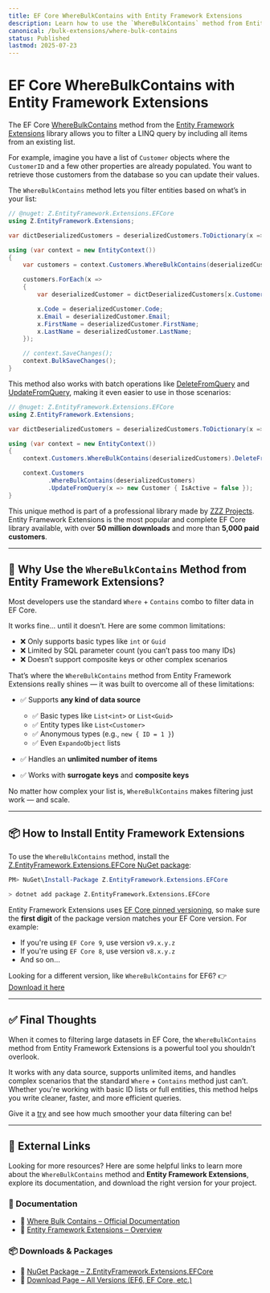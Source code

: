 ```yaml
---
title: EF Core WhereBulkContains with Entity Framework Extensions  
description: Learn how to use the `WhereBulkContains` method from Entity Framework Extensions to retrieve entities from your database that match a list of IDs, GUIDs, or even full entities.  
canonical: /bulk-extensions/where-bulk-contains  
status: Published  
lastmod: 2025-07-23
---
```


# EF Core WhereBulkContains with Entity Framework Extensions

The EF Core [WhereBulkContains](https://entityframework-extensions.net/where-bulk-contains) method from the [Entity Framework Extensions](https://entityframework-extensions.net) library allows you to filter a LINQ query by including all items from an existing list.

For example, imagine you have a list of `Customer` objects where the `CustomerID` and a few other properties are already populated. You want to retrieve those customers from the database so you can update their values.

The `WhereBulkContains` method lets you filter entities based on what’s in your list:

```csharp
// @nuget: Z.EntityFramework.Extensions.EFCore
using Z.EntityFramework.Extensions;

var dictDeserializedCustomers = deserializedCustomers.ToDictionary(x => x.CustomerID);

using (var context = new EntityContext())
{
    var customers = context.Customers.WhereBulkContains(deserializedCustomers).ToList();

    customers.ForEach(x =>
    {
        var deserializedCustomer = dictDeserializedCustomers[x.CustomerID];

        x.Code = deserializedCustomer.Code;
        x.Email = deserializedCustomer.Email;
        x.FirstName = deserializedCustomer.FirstName;
        x.LastName = deserializedCustomer.LastName;
    });

    // context.SaveChanges();
    context.BulkSaveChanges();
}
```

This method also works with batch operations like [DeleteFromQuery](https://entityframework-extensions.net/delete-from-query) and [UpdateFromQuery](https://entityframework-extensions.net/update-from-query), making it even easier to use in those scenarios:

```csharp
// @nuget: Z.EntityFramework.Extensions.EFCore
using Z.EntityFramework.Extensions;

var dictDeserializedCustomers = deserializedCustomers.ToDictionary(x => x.CustomerID);

using (var context = new EntityContext())
{
    context.Customers.WhereBulkContains(deserializedCustomers).DeleteFromQuery();

    context.Customers
           .WhereBulkContains(deserializedCustomers)
           .UpdateFromQuery(x => new Customer { IsActive = false });
}
```

This unique method is part of a professional library made by [ZZZ Projects](https://zzzprojects.com/). Entity Framework Extensions is the most popular and complete EF Core library available, with over **50 million downloads** and more than **5,000 paid customers**.

---

## 🚀 Why Use the `WhereBulkContains` Method from Entity Framework Extensions?

Most developers use the standard `Where` + `Contains` combo to filter data in EF Core.

It works fine… until it doesn’t. Here are some common limitations:

* ❌ Only supports basic types like `int` or `Guid`
* ❌ Limited by SQL parameter count (you can’t pass too many IDs)
* ❌ Doesn’t support composite keys or other complex scenarios

That’s where the `WhereBulkContains` method from Entity Framework Extensions really shines — it was built to overcome all of these limitations:

* ✅ Supports **any kind of data source**

  * ✅ Basic types like `List<int>` or `List<Guid>`
  * ✅ Entity types like `List<Customer>`
  * ✅ Anonymous types (e.g., `new { ID = 1 }`)
  * ✅ Even `ExpandoObject` lists
* ✅ Handles an **unlimited number of items**
* ✅ Works with **surrogate keys** and **composite keys**

No matter how complex your list is, `WhereBulkContains` makes filtering just work — and scale.

---

## 📦 How to Install Entity Framework Extensions

To use the `WhereBulkContains` method, install the [Z.EntityFramework.Extensions.EFCore NuGet package](https://www.nuget.org/packages/Z.EntityFramework.Extensions.EFCore/):

```powershell
PM> NuGet\Install-Package Z.EntityFramework.Extensions.EFCore
```

```bash
> dotnet add package Z.EntityFramework.Extensions.EFCore
```

Entity Framework Extensions uses [EF Core pinned versioning](https://entityframework-extensions.net/efcore-pinned-versioning), so make sure the **first digit** of the package version matches your EF Core version. For example:

* If you're using `EF Core 9`, use version `v9.x.y.z`
* If you're using `EF Core 8`, use version `v8.x.y.z`
* And so on...

Looking for a different version, like `WhereBulkContains` for EF6?
👉 [Download it here](https://entityframework-extensions.net/download)

---

## ✅ Final Thoughts

When it comes to filtering large datasets in EF Core, the `WhereBulkContains` method from Entity Framework Extensions is a powerful tool you shouldn’t overlook.

It works with any data source, supports unlimited items, and handles complex scenarios that the standard `Where` + `Contains` method just can’t. Whether you're working with basic ID lists or full entities, this method helps you write cleaner, faster, and more efficient queries.

Give it a [try](https://entityframework-extensions.net/where-bulk-contains) and see how much smoother your data filtering can be!

---

## 🔗 External Links

Looking for more resources? Here are some helpful links to learn more about the `WhereBulkContains` method and **Entity Framework Extensions**, explore its documentation, and download the right version for your project.

### 📘 Documentation

* 🔗 [Where Bulk Contains – Official Documentation](https://entityframework-extensions.net/where-bulk-contains)
* 🔗 [Entity Framework Extensions – Overview](https://entityframework-extensions.net/)

### 📦 Downloads & Packages

* 🔗 [NuGet Package – Z.EntityFramework.Extensions.EFCore](https://www.nuget.org/packages/Z.EntityFramework.Extensions.EFCore)
* 🔗 [Download Page – All Versions (EF6, EF Core, etc.)](https://entityframework-extensions.net/download)